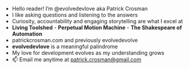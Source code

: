 - Hello reader! I’m @evolvedevlove aka Patrick Crosman
- I like asking questions and listening to the answers
- Curiosity, accountability and engaging storytelling are what I excel at
- **Living Toolshed** - **Perpetual Motion Machine** - **The Shakespeare of Automation**
- patrickcrosman.com and previously evolvedevolve 
- __evolvedevlove__ is a meaningful palindrome
- My love for development evolves as my understanding grows
- 📫 Email me anytime at patrick.crosman@gmail.com

<!---
evolvedevlove/evolvedevlove is a ✨ special ✨ repository because its `README.md` (this file) appears on your GitHub profile.
You can click the Preview link to take a look at your changes.
--->
